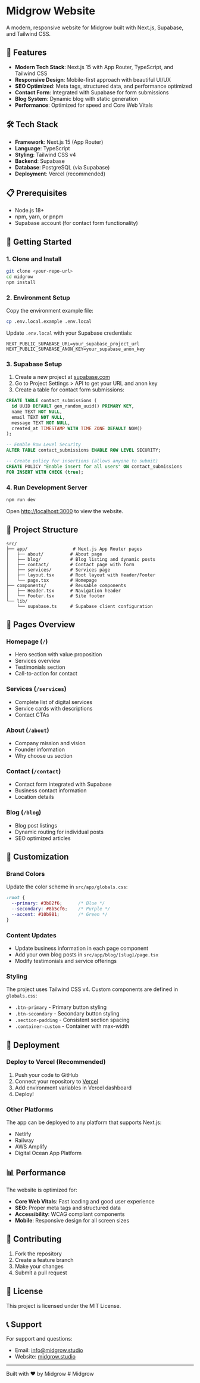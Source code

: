 # Midgrow Website

A modern, responsive website for Midgrow built with Next.js, Supabase, and Tailwind CSS.

## 🚀 Features

- **Modern Tech Stack**: Next.js 15 with App Router, TypeScript, and Tailwind CSS
- **Responsive Design**: Mobile-first approach with beautiful UI/UX
- **SEO Optimized**: Meta tags, structured data, and performance optimized
- **Contact Form**: Integrated with Supabase for form submissions
- **Blog System**: Dynamic blog with static generation
- **Performance**: Optimized for speed and Core Web Vitals

## 🛠️ Tech Stack

- **Framework**: Next.js 15 (App Router)
- **Language**: TypeScript
- **Styling**: Tailwind CSS v4
- **Backend**: Supabase
- **Database**: PostgreSQL (via Supabase)
- **Deployment**: Vercel (recommended)

## 📋 Prerequisites

- Node.js 18+ 
- npm, yarn, or pnpm
- Supabase account (for contact form functionality)

## 🚀 Getting Started

### 1. Clone and Install

```bash
git clone <your-repo-url>
cd midgrow
npm install
```

### 2. Environment Setup

Copy the environment example file:

```bash
cp .env.local.example .env.local
```

Update `.env.local` with your Supabase credentials:

```env
NEXT_PUBLIC_SUPABASE_URL=your_supabase_project_url
NEXT_PUBLIC_SUPABASE_ANON_KEY=your_supabase_anon_key
```

### 3. Supabase Setup

1. Create a new project at [supabase.com](https://supabase.com)
2. Go to Project Settings > API to get your URL and anon key
3. Create a table for contact form submissions:

```sql
CREATE TABLE contact_submissions (
  id UUID DEFAULT gen_random_uuid() PRIMARY KEY,
  name TEXT NOT NULL,
  email TEXT NOT NULL,
  message TEXT NOT NULL,
  created_at TIMESTAMP WITH TIME ZONE DEFAULT NOW()
);

-- Enable Row Level Security
ALTER TABLE contact_submissions ENABLE ROW LEVEL SECURITY;

-- Create policy for insertions (allows anyone to submit)
CREATE POLICY "Enable insert for all users" ON contact_submissions
FOR INSERT WITH CHECK (true);
```

### 4. Run Development Server

```bash
npm run dev
```

Open [http://localhost:3000](http://localhost:3000) to view the website.

## 📁 Project Structure

```
src/
├── app/                 # Next.js App Router pages
│   ├── about/          # About page
│   ├── blog/           # Blog listing and dynamic posts
│   ├── contact/        # Contact page with form
│   ├── services/       # Services page
│   ├── layout.tsx      # Root layout with Header/Footer
│   └── page.tsx        # Homepage
├── components/         # Reusable components
│   ├── Header.tsx      # Navigation header
│   └── Footer.tsx      # Site footer
└── lib/
    └── supabase.ts     # Supabase client configuration
```

## 🎨 Pages Overview

### Homepage (`/`)
- Hero section with value proposition
- Services overview
- Testimonials section
- Call-to-action for contact

### Services (`/services`)
- Complete list of digital services
- Service cards with descriptions
- Contact CTAs

### About (`/about`)
- Company mission and vision
- Founder information
- Why choose us section

### Contact (`/contact`)
- Contact form integrated with Supabase
- Business contact information
- Location details

### Blog (`/blog`)
- Blog post listings
- Dynamic routing for individual posts
- SEO optimized articles

## 🔧 Customization

### Brand Colors
Update the color scheme in `src/app/globals.css`:

```css
:root {
  --primary: #3b82f6;      /* Blue */
  --secondary: #8b5cf6;    /* Purple */
  --accent: #10b981;       /* Green */
}
```

### Content Updates
- Update business information in each page component
- Add your own blog posts in `src/app/blog/[slug]/page.tsx`
- Modify testimonials and service offerings

### Styling
The project uses Tailwind CSS v4. Custom components are defined in `globals.css`:
- `.btn-primary` - Primary button styling
- `.btn-secondary` - Secondary button styling
- `.section-padding` - Consistent section spacing
- `.container-custom` - Container with max-width

## 🚀 Deployment

### Deploy to Vercel (Recommended)

1. Push your code to GitHub
2. Connect your repository to [Vercel](https://vercel.com)
3. Add environment variables in Vercel dashboard
4. Deploy!

### Other Platforms

The app can be deployed to any platform that supports Next.js:
- Netlify
- Railway
- AWS Amplify
- Digital Ocean App Platform

## 📊 Performance

The website is optimized for:
- **Core Web Vitals**: Fast loading and good user experience
- **SEO**: Proper meta tags and structured data
- **Accessibility**: WCAG compliant components
- **Mobile**: Responsive design for all screen sizes

## 🤝 Contributing

1. Fork the repository
2. Create a feature branch
3. Make your changes
4. Submit a pull request

## 📝 License

This project is licensed under the MIT License.

## 📞 Support

For support and questions:
- Email: info@midgrow.studio
- Website: [midgrow.studio](https://midgrow.studio)

---

Built with ❤️ by Midgrow
#   M i d g r o w  
 